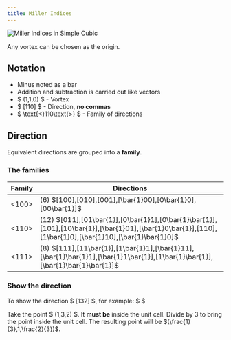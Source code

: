 ```yaml
---
title: Miller Indices
---
```


![Miller Indices in Simple Cubic](/props/miller-indices.png)

Any vortex can be chosen as the origin.

## Notation

- Minus noted as a bar
- Addition and subtraction is carried out like vectors
- $ (1,1,0) $ - Vortex
- $ [110] $ - Direction, **no commas**
- $ \text{<}110\text{>} $ - Family of directions

## Direction

Equivalent directions are grouped into a **family**.

### The families

| Family | Directions                                                                                                                                             |
| ------ | ------------------------------------------------------------------------------------------------------------------------------------------------------ |
| <100>  | (6) $[100],[010],[001],[\bar{1}00],[0\bar{1}0],[00\bar{1}]$                                                                                            |
| <110>  | (12) $[011],[01\bar{1}],[0\bar{1}1],[0\bar{1}\bar{1}],[101],[10\bar{1}],[\bar{1}01],[\bar{1}0\bar{1}],[110],[1\bar{1}0],[\bar{1}10],[\bar{1}\bar{1}0]$ |
| <111>  | (8) $[111],[11\bar{1}],[1\bar{1}1],[\bar{1}11],[\bar{1}\bar{1}1],[\bar{1}1\bar{1}],[1\bar{1}\bar{1}],[\bar{1}\bar{1}\bar{1}]$                          |

### Show the direction

To show the direction $ [132] $, for example: $ $

Take the point $ (1,3,2) $. It **must be** inside the unit cell. Divide by $3$
to bring the point inside the unit cell. The resulting point will be
$(\frac{1}{3},1,\frac{2}{3})$.
